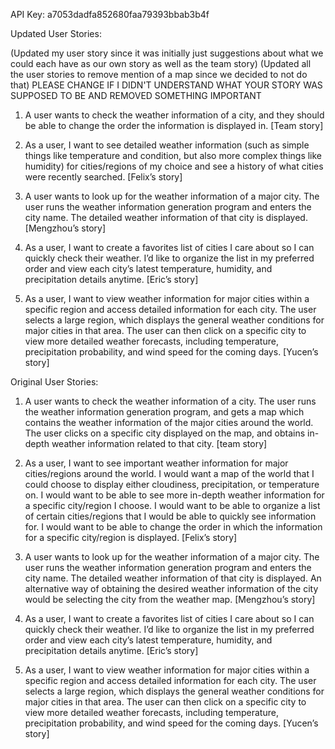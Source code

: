 API Key:
a7053dadfa852680faa79393bbab3b4f

Updated User Stories:

(Updated my user story since it was initially just suggestions about what we could each have as our own story as well
as the team story)
(Updated all the user stories to remove mention of a map since we decided to not do that)
PLEASE CHANGE IF I DIDN'T UNDERSTAND WHAT YOUR STORY WAS SUPPOSED TO BE AND REMOVED SOMETHING IMPORTANT

1. A user wants to check the weather information of a city, and they should be able to change
   the order the information is displayed in. [Team story]

2. As a user, I want to see detailed weather information (such as simple things like temperature and condition,
   but also more complex things like humidity) for cities/regions of my choice and see a
   history of what cities were recently searched. [Felix’s story]

3. A user wants to look up for the weather information of a major city. The user runs
   the weather information generation program and enters the city name. The detailed
   weather information of that city is displayed. [Mengzhou’s story]

4. As a user, I want to create a favorites list of cities I care about so I can quickly check
   their weather. I’d like to organize the list in my preferred order and view each city’s
   latest temperature, humidity, and precipitation details anytime. [Eric’s story]

5. As a user, I want to view weather information for major cities within a specific region
   and access detailed information for each city. The user selects a large region, which
   displays the general weather conditions for major cities in that area. The user can then
   click on a specific city to view more detailed weather forecasts, including temperature,
   precipitation probability, and wind speed for the coming days. [Yucen’s story]

Original User Stories:
1. A user wants to check the weather information of a city. The user runs the weather
   information generation program, and gets a map which contains the weather
   information of the major cities around the world. The user clicks on a specific city
   displayed on the map, and obtains in-depth weather information related to that city.
   [team story]

2. As a user, I want to see important weather information for major cities/regions
   around the world.
   I would want a map of the world that I could choose to display either cloudiness,
   precipitation, or temperature on.
   I would want to be able to see more in-depth weather information for a specific
   city/region I choose.
   I would want to be able to organize a list of certain cities/regions that I would be able to
   quickly see information for.
   I would want to be able to change the order in which the information for a specific
   city/region is displayed. [Felix’s story]

3. A user wants to look up for the weather information of a major city. The user runs
   the weather information generation program and enters the city name. The detailed
   weather information of that city is displayed. An alternative way of obtaining the
   desired weather information of the city would be selecting the city from the weather
   map. [Mengzhou’s story]

4. As a user, I want to create a favorites list of cities I care about so I can quickly check
   their weather. I’d like to organize the list in my preferred order and view each city’s
   latest temperature, humidity, and precipitation details anytime. [Eric’s story]

5. As a user, I want to view weather information for major cities within a specific region
   and access detailed information for each city. The user selects a large region, which
   displays the general weather conditions for major cities in that area. The user can then
   click on a specific city to view more detailed weather forecasts, including temperature,
   precipitation probability, and wind speed for the coming days. [Yucen’s story]